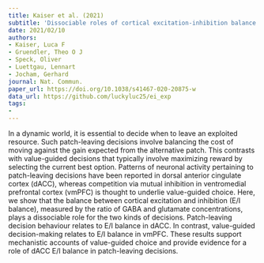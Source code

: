```yaml
---
title: Kaiser et al. (2021)
subtitle: 'Dissociable roles of cortical excitation-inhibition balance during patch-leaving versus value-guided decisions'
date: 2021/02/10
authors:
- Kaiser, Luca F
- Gruendler, Theo O J
- Speck, Oliver
- Luettgau, Lennart
- Jocham, Gerhard
journal: Nat. Commun.
paper_url: https://doi.org/10.1038/s41467-020-20875-w
data_url: https://github.com/luckyluc25/ei_exp
tags:
- 
---
```


In a dynamic world, it is essential to decide when to leave an exploited resource. Such patch-leaving decisions involve balancing the cost of moving against the gain expected from the alternative patch. This contrasts with value-guided decisions that typically involve maximizing reward by selecting the current best option. Patterns of neuronal activity pertaining to patch-leaving decisions have been reported in dorsal anterior cingulate cortex (dACC), whereas competition via mutual inhibition in ventromedial prefrontal cortex (vmPFC) is thought to underlie value-guided choice. Here, we show that the balance between cortical excitation and inhibition (E/I balance), measured by the ratio of GABA and glutamate concentrations, plays a dissociable role for the two kinds of decisions. Patch-leaving decision behaviour relates to E/I balance in dACC. In contrast, value-guided decision-making relates to E/I balance in vmPFC. These results support mechanistic accounts of value-guided choice and provide evidence for a role of dACC E/I balance in patch-leaving decisions.
